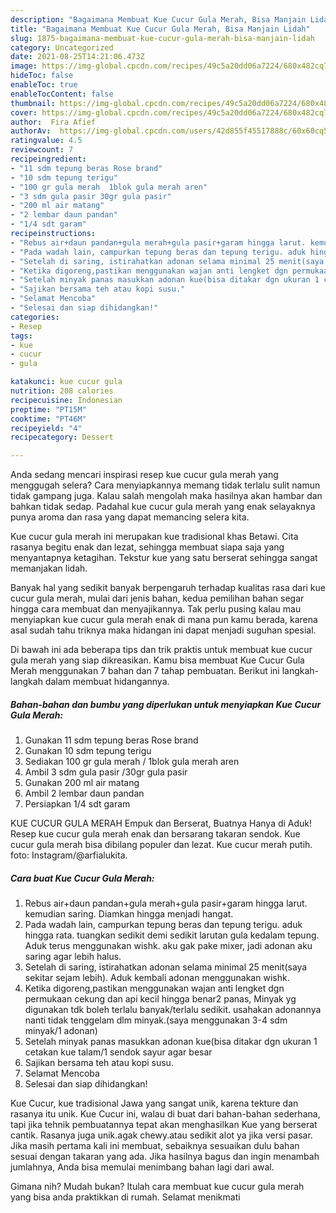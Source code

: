```yaml
---
description: "Bagaimana Membuat Kue Cucur Gula Merah, Bisa Manjain Lidah"
title: "Bagaimana Membuat Kue Cucur Gula Merah, Bisa Manjain Lidah"
slug: 1875-bagaimana-membuat-kue-cucur-gula-merah-bisa-manjain-lidah
category: Uncategorized
date: 2021-08-25T14:21:06.473Z
image: https://img-global.cpcdn.com/recipes/49c5a20dd06a7224/680x482cq70/kue-cucur-gula-merah-foto-resep-utama.jpg
hideToc: false
enableToc: true
enableTocContent: false
thumbnail: https://img-global.cpcdn.com/recipes/49c5a20dd06a7224/680x482cq70/kue-cucur-gula-merah-foto-resep-utama.jpg
cover: https://img-global.cpcdn.com/recipes/49c5a20dd06a7224/680x482cq70/kue-cucur-gula-merah-foto-resep-utama.jpg
author:  Fira Afief
authorAv:  https://img-global.cpcdn.com/users/42d855f45517888c/60x60cq50/avatar.jpg
ratingvalue: 4.5
reviewcount: 7
recipeingredient:
- "11 sdm tepung beras Rose brand"
- "10 sdm tepung terigu"
- "100 gr gula merah  1blok gula merah aren"
- "3 sdm gula pasir 30gr gula pasir"
- "200 ml air matang"
- "2 lembar daun pandan"
- "1/4 sdt garam"
recipeinstructions:
- "Rebus air+daun pandan+gula merah+gula pasir+garam hingga larut. kemudian saring. Diamkan hingga menjadi hangat."
- "Pada wadah lain, campurkan tepung beras dan tepung terigu. aduk hingga rata. tuangkan sedikit demi sedikit larutan gula kedalam tepung. Aduk terus menggunakan wishk. aku gak pake mixer, jadi adonan aku saring agar lebih halus."
- "Setelah di saring, istirahatkan adonan selama minimal 25 menit(saya sekitar sejam lebih). Aduk kembali adonan menggunakan wishk."
- "Ketika digoreng,pastikan menggunakan wajan anti lengket dgn permukaan cekung dan api kecil hingga benar2 panas, Minyak yg digunakan tdk boleh terlalu banyak/terlalu sedikit. usahakan adonannya nanti tidak tenggelam dlm minyak.(saya menggunakan 3-4 sdm minyak/1 adonan)"
- "Setelah minyak panas masukkan adonan kue(bisa ditakar dgn ukuran 1 cetakan kue talam/1 sendok sayur agar besar"
- "Sajikan bersama teh atau kopi susu."
- "Selamat Mencoba"
- "Selesai dan siap dihidangkan!"
categories:
- Resep
tags:
- kue
- cucur
- gula

katakunci: kue cucur gula 
nutrition: 208 calories
recipecuisine: Indonesian
preptime: "PT15M"
cooktime: "PT46M"
recipeyield: "4"
recipecategory: Dessert

---
```



Anda sedang mencari inspirasi resep kue cucur gula merah yang menggugah selera? Cara menyiapkannya memang tidak terlalu sulit namun tidak gampang juga. Kalau salah mengolah maka hasilnya akan hambar dan bahkan tidak sedap. Padahal kue cucur gula merah yang enak selayaknya punya aroma dan rasa yang dapat memancing selera kita.


Kue cucur gula merah ini merupakan kue tradisional khas Betawi. Cita rasanya begitu enak dan lezat, sehingga membuat siapa saja yang menyantapnya ketagihan. Tekstur kue yang satu berserat sehingga sangat memanjakan lidah.

Banyak hal yang sedikit banyak berpengaruh terhadap kualitas rasa dari kue cucur gula merah, mulai dari jenis bahan, kedua pemilihan bahan segar hingga cara membuat dan menyajikannya. Tak perlu pusing kalau mau menyiapkan kue cucur gula merah enak di mana pun kamu berada, karena asal sudah tahu triknya maka hidangan ini dapat menjadi suguhan spesial.


Di bawah ini ada beberapa tips dan trik praktis untuk membuat kue cucur gula merah yang siap dikreasikan. Kamu bisa membuat Kue Cucur Gula Merah menggunakan 7 bahan dan 7 tahap pembuatan. Berikut ini langkah-langkah dalam membuat hidangannya.

<!--inarticleads1-->

##### Bahan-bahan dan bumbu yang diperlukan untuk menyiapkan Kue Cucur Gula Merah:

1. Gunakan 11 sdm tepung beras Rose brand
1. Gunakan 10 sdm tepung terigu
1. Sediakan 100 gr gula merah / 1blok gula merah aren
1. Ambil 3 sdm gula pasir /30gr gula pasir
1. Gunakan 200 ml air matang
1. Ambil 2 lembar daun pandan
1. Persiapkan 1/4 sdt garam


KUE CUCUR GULA MERAH Empuk dan Berserat, Buatnya Hanya di Aduk! Resep kue cucur gula merah enak dan bersarang takaran sendok. Kue cucur gula merah bisa dibilang populer dan lezat. Kue cucur merah putih. foto: Instagram/@arfialukita. 

<!--inarticleads2-->

##### Cara buat Kue Cucur Gula Merah:

1. Rebus air+daun pandan+gula merah+gula pasir+garam hingga larut. kemudian saring. Diamkan hingga menjadi hangat.
1. Pada wadah lain, campurkan tepung beras dan tepung terigu. aduk hingga rata. tuangkan sedikit demi sedikit larutan gula kedalam tepung. Aduk terus menggunakan wishk. aku gak pake mixer, jadi adonan aku saring agar lebih halus.
1. Setelah di saring, istirahatkan adonan selama minimal 25 menit(saya sekitar sejam lebih). Aduk kembali adonan menggunakan wishk.
1. Ketika digoreng,pastikan menggunakan wajan anti lengket dgn permukaan cekung dan api kecil hingga benar2 panas, Minyak yg digunakan tdk boleh terlalu banyak/terlalu sedikit. usahakan adonannya nanti tidak tenggelam dlm minyak.(saya menggunakan 3-4 sdm minyak/1 adonan)
1. Setelah minyak panas masukkan adonan kue(bisa ditakar dgn ukuran 1 cetakan kue talam/1 sendok sayur agar besar
1. Sajikan bersama teh atau kopi susu.
1. Selamat Mencoba
1. Selesai dan siap dihidangkan!

Kue Cucur, kue tradisional Jawa yang sangat unik, karena tekture dan rasanya itu unik. Kue Cucur ini, walau di buat dari bahan-bahan sederhana, tapi jika tehnik pembuatannya tepat akan menghasilkan Kue yang berserat cantik. Rasanya juga unik.agak chewy.atau sedikit alot ya jika versi pasar. Jika masih pertama kali ini membuat, sebaiknya sesuaikan dulu bahan sesuai dengan takaran yang ada. Jika hasilnya bagus dan ingin menambah jumlahnya, Anda bisa memulai menimbang bahan lagi dari awal. 

Gimana nih? Mudah bukan? Itulah cara membuat kue cucur gula merah yang bisa anda praktikkan di rumah. Selamat menikmati
